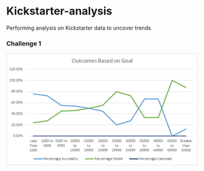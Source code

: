 # Kickstarter-analysis
Performing analysis on Kickstarter data to uncover trends 
### Challenge 1 
![outcomes1](https://github.com/lrovira/Kickstarter-analysis/blob/master/outcome1.png)
